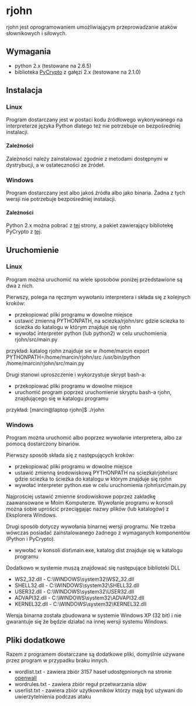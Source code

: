 # rjohn

rjohn jest oprogramowaniem umożliwiającym przeprowadzanie ataków słownikowych i siłowych.

## Wymagania

* python 2.x (testowane na 2.6.5)
* biblioteka [PyCrypto][1] z gałęzi 2.x (testowane na 2.1.0)

[1]:http://www.dlitz.net/software/pycrypto/

## Instalacja

### Linux

Program dostarczany jest w postaci kodu źródłowego wykonywanego na interpreterze języka Python dlatego też nie potrzebuje on bezpośredniej instalacji.

#### Zależności

Zależności należy zainstalować zgodnie z metodami dostępnymi w dystrybucji, a w ostateczności ze źródeł.

### Windows

Program dostarczany jest albo jakoś źródła albo jako binaria. Żadna z tych wersji nie potrzebuje bezpośredniej instalacji.

#### Zależności

Python 2.x można pobrać z [tej][2] strony, a pakiet zawierający bibliotekę PyCrypto z [tej][3].

[2]:http://www.python.org/download/
[3]:http://www.voidspace.org.uk/python/modules.shtml

## Uruchomienie

### Linux

Program można uruchomić na wiele sposobów poniżej przedstawione są dwa z nich.

Pierwszy, polega na ręcznym wywołaniu interpretera i składa się z kolejnych kroków:

* przekopiować pliki programu w dowolne miejsce
* ustawić zmienną PYTHONPATH, na sciezka/rjohn/src gdzie sciezka to ścieżka do katalogu w którym znajduje się rjohn
* wywołać interpreter python (lub python2) w celu uruchomienia rjohn/src/main.py

przykład:
	katalog rjohn znajduje sie w /home/marcin
	export PYTHONPATH=/home/marcin/rjohn/src
	/usr/bin/python /home/marcin/rjohn/src/main.py
	
Drugi stanowi uproszczenie i wykorzystuje skrypt bash-a:

* przekopiować pliki programu w dowolne miejsce
* uruchomić program poprzez uruchomienie skryptu bash-a rjohn, znajdującego się w katalogu programu

przykład:
	[marcin@laptop rjohn]$ ./rjohn
	
### Windows

Program można uruchomić albo poprzez wywołanie interpretera, albo za pomocą dostarczony binariów.

Pierwszy sposób składa się z następujących kroków:

* przekopiować pliki programu w dowolne miejsce
* ustawić zmienną środowiskową PYTHONPATH na sciezka\rjohn\src gdzie sciezka to ścieżka do katalogu w którym znajduje się rjohn
* wywołać interpreter python.exe w celu uruchomienia rjohn\src\main.py

Najprościej ustawić zmienne środowiskowe poprzez zakładkę zaawansowane w Moim Komputerze.
Wywołanie programu w konsoli można sobie uprościć przeciągając nazwy plików (lub katalogów) z Eksplorera Windows.

Drugi sposób dotyczy wywołania binarnej wersji programu. Nie trzeba wówczas posiadać zainstalowanego żadnego z wymaganych komponentów (Python i PyCrypto).

* wywołać w konsoli dist\main.exe, katalog dist znajduje się w katalogu programu

Dodatkowo w systemie muszą znajdować się następujące biblioteki DLL

* WS2_32.dll - C:\WINDOWS\system32\WS2_32.dll
* SHELL32.dll - C:\WINDOWS\system32\SHELL32.dll
* USER32.dll - C:\WINDOWS\system32\USER32.dll
* ADVAPI32.dll - C:\WINDOWS\system32\ADVAPI32.dll
* KERNEL32.dll - C:\WINDOWS\system32\KERNEL32.dll 

Wersja binarna została zbudowana w systemie Windows XP (32 bit) i nie gwarantuje się że będzie działać na innej wersji systemu Windows.

## Pliki dodatkowe

Razem z programem dostarczane są dodatkowe pliki, domyślnie używane przez program w przypadku braku innych.

* wordlist.txt - zawiera zbiór 3157 haseł udostępnionych na stronie [openwall][4]
* wordrules.txt - zawiera zbiór reguł przetwarzania słów
* userlist.txt - zawiera zbiór użytkowników którzy mają być używani do uwierzytelnienia podczas ataku

[4]:http://www.openwall.com/wordlists/
